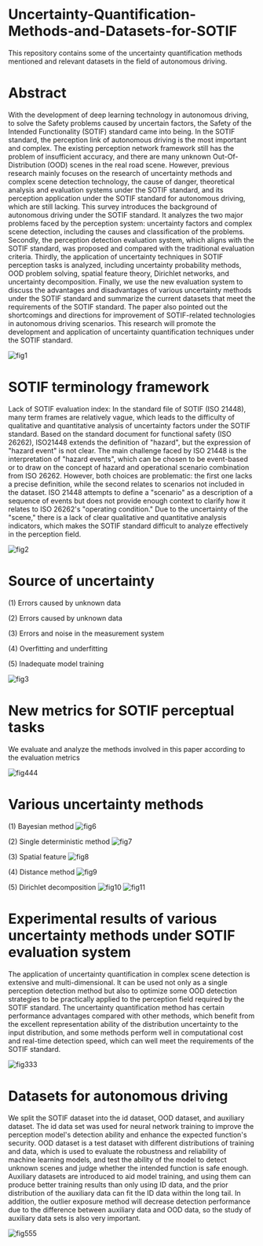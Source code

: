 # Uncertainty-Quantification-Methods-and-Datasets-for-SOTIF
This repository contains some of the uncertainty quantification methods mentioned and relevant datasets in the field of autonomous driving.
# Abstract
With the development of deep learning technology in autonomous driving, to solve the Safety problems caused by uncertain factors, the Safety of the Intended Functionality (SOTIF) standard came into being. In the SOTIF standard, the perception link of autonomous driving is the most important and complex. The existing perception network framework still has the problem of insufficient accuracy, and there are many unknown Out-Of-Distribution (OOD) scenes in the real road scene. However, previous research mainly focuses on the research of uncertainty methods and complex scene detection technology, the cause of danger, theoretical analysis and evaluation systems under the SOTIF standard, and its perception application under the SOTIF standard for autonomous driving, which are still lacking. This survey introduces the background of autonomous driving under the SOTIF standard. It analyzes the two major problems faced by the perception system: uncertainty factors and complex scene detection, including the causes and classification of the problems. Secondly, the perception detection evaluation system, which aligns with the SOTIF standard, was proposed and compared with the traditional evaluation criteria. Thirdly, the application of uncertainty techniques in SOTIF perception tasks is analyzed, including uncertainty probability methods, OOD problem solving, spatial feature theory, Dirichlet networks, and uncertainty decomposition. Finally, we use the new evaluation system to discuss the advantages and disadvantages of various uncertainty methods under the SOTIF standard and summarize the current datasets that meet the requirements of the SOTIF standard. The paper also pointed out the shortcomings and directions for improvement of SOTIF-related technologies in autonomous driving scenarios. This research will promote the development and application of uncertainty quantification techniques under the SOTIF standard.

![fig1](https://github.com/user-attachments/assets/9219c69c-73a1-4bf2-9e53-3141b75f3127)

# SOTIF terminology framework
Lack of SOTIF evaluation index: In the standard file of SOTIF (ISO 21448), many term frames are relatively vague, which leads to the difficulty of qualitative and quantitative analysis of uncertainty factors under the SOTIF standard. Based on the standard document for functional safety (ISO 26262), ISO21448 extends the definition of "hazard", but the expression of "hazard event" is not clear. The main challenge faced by ISO 21448 is the interpretation of "hazard events", which can be chosen to be event-based or to draw on the concept of hazard and operational scenario combination from ISO 26262. However, both choices are problematic: the first one lacks a precise definition, while the second relates to scenarios not included in the dataset. ISO 21448 attempts to define a "scenario" as a description of a sequence of events but does not provide enough context to clarify how it relates to ISO 26262's "operating condition." Due to the uncertainty of the "scene," there is a lack of clear qualitative and quantitative analysis indicators, which makes the SOTIF standard difficult to analyze effectively in the perception field.

![fig2](https://github.com/user-attachments/assets/65fdd7b8-af07-4b05-928a-b58ff1409afe)

# Source of uncertainty
(1)	Errors caused by unknown data

(2) Errors caused by unknown data

(3) Errors and noise in the measurement system

(4) Overfitting and underfitting

(5) Inadequate model training

![fig3](https://github.com/user-attachments/assets/8eca9ba6-3bad-4a54-9859-4e12cb6d7390)

# New metrics for SOTIF perceptual tasks
We evaluate and analyze the methods involved in this paper according to the evaluation metrics

![fig444](https://github.com/user-attachments/assets/98d0e571-140c-48cf-bb51-4822b7a256fe)

# Various uncertainty methods
(1)	Bayesian method
![fig6](https://github.com/user-attachments/assets/20d671df-b170-4fa0-88ce-af8f42fca67a)

(2) Single deterministic method
![fig7](https://github.com/user-attachments/assets/8a445641-1b10-43a4-a162-3fc2ea3cade6)

(3) Spatial feature
![fig8](https://github.com/user-attachments/assets/042f3784-fdd6-43c2-beea-5a00cd673474)

(4) Distance method
![fig9](https://github.com/user-attachments/assets/a5488f37-a9e6-48a0-84c8-af3d4828b729)

(5) Dirichlet decomposition
![fig10](https://github.com/user-attachments/assets/6eb9a8e8-80c0-4540-95e8-0440adec3996)
![fig11](https://github.com/user-attachments/assets/cfc3a912-05f5-4a71-a89b-d725e886b581)

# Experimental results of various uncertainty methods under SOTIF evaluation system
The application of uncertainty quantification in complex scene detection is extensive and multi-dimensional. It can be used not only as a single perception detection method but also to optimize some OOD detection strategies to be practically applied to the perception field required by the SOTIF standard. The uncertainty quantification method has certain performance advantages compared with other methods, which benefit from the excellent representation ability of the distribution uncertainty to the input distribution, and some methods perform well in computational cost and real-time detection speed, which can well meet the requirements of the SOTIF standard. 

![fig333](https://github.com/user-attachments/assets/0beea30d-d63c-4137-9a9c-2ca5b8debd71)


# Datasets for autonomous driving
We split the SOTIF dataset into the id dataset, OOD dataset, and auxiliary dataset. The id data set was used for neural network training to improve the perception model's detection ability and enhance the expected function's security. OOD dataset is a test dataset with different distributions of training and data, which is used to evaluate the robustness and reliability of machine learning models, and test the ability of the model to detect unknown scenes and judge whether the intended function is safe enough. Auxiliary datasets are introduced to aid model training, and using them can produce better training results than only using ID data, and the prior distribution of the auxiliary data can fit the ID data within the long tail. In addition, the outlier exposure method will decrease detection performance due to the difference between auxiliary data and OOD data, so the study of auxiliary data sets is also very important.

![fig555](https://github.com/user-attachments/assets/e0d871a5-b807-4a08-a8ae-41077f8cac89)

